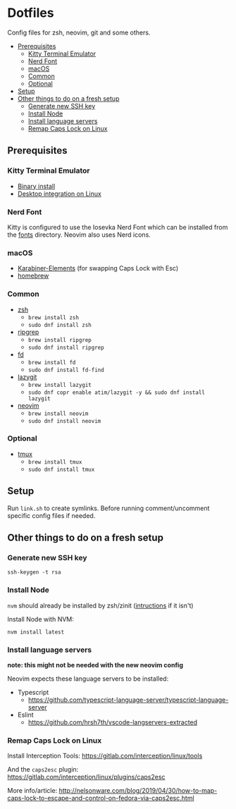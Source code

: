 # Dotfiles

Config files for zsh, neovim, git and some others.

- [Prerequisites](#prerequisites)
  - [Kitty Terminal Emulator](#kitty-terminal-emulator)
  - [Nerd Font](#nerd-font)
  - [macOS](#macos)
  - [Common](#common)
  - [Optional](#optional)
- [Setup](#setup)
- [Other things to do on a fresh setup](#other-things-to-do-on-a-fresh-setup)
  - [Generate new SSH key](#generate-new-ssh-key)
  - [Install Node](#install-node)
  - [Install language servers](#install-language-servers)
  - [Remap Caps Lock on Linux](#remap-caps-lock-on-linux)

## Prerequisites

### Kitty Terminal Emulator

- [Binary install](https://sw.kovidgoyal.net/kitty/binary/#binary-install)
- [Desktop integration on Linux](https://sw.kovidgoyal.net/kitty/binary/#desktop-integration-on-linux)

### Nerd Font

Kitty is configured to use the Iosevka Nerd Font which can be installed from the [fonts](/fonts) directory.
Neovim also uses Nerd icons.

### macOS

- [Karabiner-Elements](https://karabiner-elements.pqrs.org/) (for swapping Caps Lock with Esc)
- [homebrew](https://brew.sh/)

### Common

- [zsh](https://www.zsh.org/)
  - `brew install zsh`
  - `sudo dnf install zsh`
- [ripgrep](https://github.com/BurntSushi/ripgrep)
  - `brew install ripgrep`
  - `sudo dnf install ripgrep`
- [fd](https://github.com/sharkdp/fd)
  - `brew install fd`
  - `sudo dnf install fd-find`
- [lazygit](https://github.com/jesseduffield/lazygit)
  - `brew install lazygit`
  - `sudo dnf copr enable atim/lazygit -y && sudo dnf install lazygit`
- [neovim](https://github.com/neovim/neovim)
  - `brew install neovim`
  - `sudo dnf install neovim`

### Optional

- [tmux](https://github.com/tmux/tmux)
  - `brew install tmux`
  - `sudo dnf install tmux`

## Setup

Run `link.sh` to create symlinks. Before running comment/uncomment specific config files if needed.

## Other things to do on a fresh setup

### Generate new SSH key

```
ssh-keygen -t rsa
```

### Install Node

`nvm` should already be installed by zsh/zinit ([intructions](https://github.com/nvm-sh/nvm#installing-and-updating) if it isn't)

Install Node with NVM:

```
nvm install latest
```

### Install language servers

**note: this might not be needed with the new neovim config**

Neovim expects these language servers to be installed:

- Typescript
  - https://github.com/typescript-language-server/typescript-language-server
- Eslint
  - https://github.com/hrsh7th/vscode-langservers-extracted


### Remap Caps Lock on Linux

Install Interception Tools:
https://gitlab.com/interception/linux/tools

And the `caps2esc` plugin:
https://gitlab.com/interception/linux/plugins/caps2esc

More info/article:
http://nelsonware.com/blog/2019/04/30/how-to-map-caps-lock-to-escape-and-control-on-fedora-via-caps2esc.html
